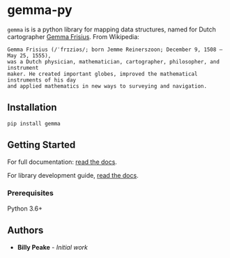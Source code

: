# gemma-py

``gemma`` is is a python library for mapping data structures, named for Dutch
cartographer [Gemma Frisius](https://en.wikipedia.org/wiki/Gemma_Frisius). 
From Wikipedia:

```
Gemma Frisius (/ˈfrɪziəs/; born Jemme Reinerszoon; December 9, 1508 – May 25, 1555),
was a Dutch physician, mathematician, cartographer, philosopher, and instrument
maker. He created important globes, improved the mathematical instruments of his day
and applied mathematics in new ways to surveying and navigation.
```

## Installation

``pip install gemma``

## Getting Started
For full documentation:
[read the docs](https://illuscio-dev.github.io/gemma-py/).

For library development guide, 
[read the docs](https://illuscio-dev.github.io/islelib-py/).

### Prerequisites

Python 3.6+

## Authors

* **Billy Peake** - *Initial work*

